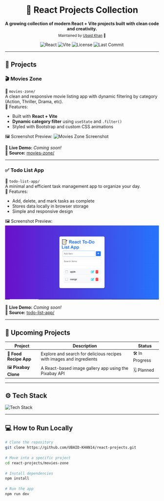 <h1 align="center">🎨 React Projects Collection</h1>

<p align="center">
  <b>A growing collection of modern React + Vite projects built with clean code and creativity.</b><br/>
  <sub>Maintained by <a href="https://github.com/UBAID-KHAN14">Ubaid Khan</a> 🚀</sub>
</p>

<p align="center">
  <img src="https://img.shields.io/badge/React-18-blue?logo=react" alt="React" />
  <img src="https://img.shields.io/badge/Vite-Frontend-yellow?logo=vite" alt="Vite" />
  <img src="https://img.shields.io/badge/License-MIT-green" alt="License" />
  <img src="https://img.shields.io/github/last-commit/UBAID-KHAN14/react-projects?color=brightgreen" alt="Last Commit" />
</p>

---

## 🚀 Projects

### 🎬 **Movies Zone**
📁 `movies-zone/`  
A clean and responsive movie listing app with dynamic filtering by category (Action, Thriller, Drama, etc).  
🧠 Features:
- Built with **React + Vite**
- **Dynamic category filter** using `useState` and `.filter()`
- Styled with Bootstrap and custom CSS animations  

🖼️ Screenshot Preview:
![Movies Zone Screenshot](./images/movies-zone-preview.png)

🔗 **Live Demo:** *Coming soon!*  
🔗 **Source:** [movies-zone/](./movies-zone)

---

### ✅ **Todo List App**
📁 `todo-list-app/`  
A minimal and efficient task management app to organize your day.  
🧠 Features:
- Add, delete, and mark tasks as complete
- Stores data locally in browser storage
- Simple and responsive design  

🖼️ Screenshot Preview:
![Todo App Screenshot](./images/to-do-list-preiview.png)

🔗 **Live Demo:** *Coming soon!*  
🔗 **Source:** [todo-list-app/](./todo-list-app)

---

## 🧩 Upcoming Projects

| Project | Description | Status |
|----------|--------------|--------|
| 🍔 **Food Recipe App** | Explore and search for delicious recipes with images and ingredients | 🛠️ In Progress |
| 🖼️ **Pixabay Clone** | A React-based image gallery app using the Pixabay API | 🗓️ Planned |


---

## ⚙️ Tech Stack
<p>
  <img src="https://skillicons.dev/icons?i=react,vite,js,html,css,bootstrap,tailwind,git,github" alt="Tech Stack" />
</p>

---

## 💻 How to Run Locally

```bash
# Clone the repository
git clone https://github.com/UBAID-KHAN14/react-projects.git

# Move into a specific project
cd react-projects/movies-zone

# Install dependencies
npm install

# Run the app
npm run dev
